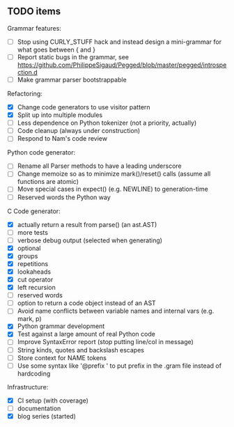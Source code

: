 TODO items
----------

Grammar features:

- [ ] Stop using CURLY_STUFF hack and instead design a mini-grammar for what goes between { and }
- [ ] Report static bugs in the grammar,
      see https://github.com/PhilippeSigaud/Pegged/blob/master/pegged/introspection.d
- [ ] Make grammar parser bootstrappable

Refactoring:

- [x] Change code generators to use visitor pattern
- [x] Split up into multiple modules
- [ ] Less dependence on Python tokenizer (not a priority, actually)
- [ ] Code cleanup (always under construction)
- [ ] Respond to Nam's code review

Python code generator:

- [ ] Rename all Parser methods to have a leading underscore
- [ ] Change memoize so as to minimize mark()/reset() calls (assume all functions are atomic)
- [ ] Move special cases in expect() (e.g. NEWLINE) to generation-time
- [ ] Reserved words the Python way

C Code generator:

- [x] actually return a result from parse() (an ast.AST)
- [ ] more tests
- [ ] verbose debug output (selected when generating)
- [x] optional
- [x] groups
- [x] repetitions
- [x] lookaheads
- [x] cut operator
- [x] left recursion
- [ ] reserved words
- [ ] option to return a code object instead of an AST
- [ ] Avoid name conflicts between variable names and internal vars (e.g. mark, p)
- [x] Python grammar development
- [x] Test against a large amount of real Python code
- [ ] Improve SyntaxError report (stop putting line/col in message)
- [ ] String kinds, quotes and backslash escapes
- [ ] Store context for NAME tokens
- [ ] Use some syntax like '@prefix <string>' to put prefix in the .gram file instead of hardcoding

Infrastructure:

- [x] CI setup (with coverage)
- [ ] documentation
- [x] blog series (started)
